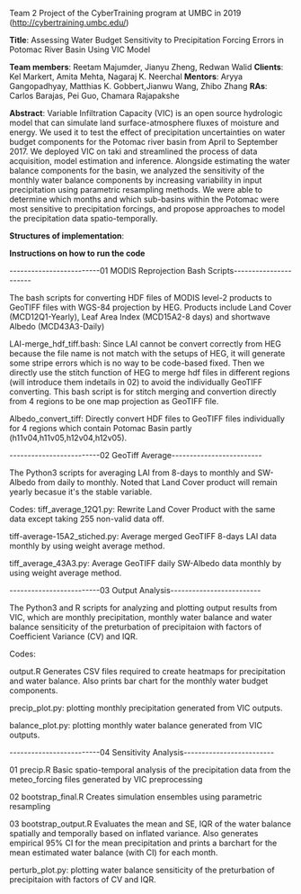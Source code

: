 Team 2 Project of the CyberTraining program at UMBC in 2019 (http://cybertraining.umbc.edu/)

**Title**: Assessing Water Budget Sensitivity to Precipitation Forcing Errors in Potomac River Basin Using VIC Model

**Team members**: Reetam Majumder, Jianyu Zheng, Redwan Walid
**Clients**: Kel Markert, Amita Mehta, Nagaraj K. Neerchal
**Mentors**: Aryya Gangopadhyay, Matthias K. Gobbert,Jianwu Wang, Zhibo Zhang
**RAs**: Carlos Barajas, Pei Guo, Chamara Rajapakshe

**Abstract**: Variable Infiltration Capacity (VIC) is an open source hydrologic model that can simulate land surface-atmosphere fluxes of moisture and energy. We used it to test the effect of precipitation uncertainties on water budget components for the Potomac river basin from April to September 2017. We deployed VIC on taki and streamlined the process of data acquisition, model estimation and inference.  Alongside estimating the water balance components for the basin, we analyzed the sensitivity of the monthly water balance components by increasing variability in input precipitation using parametric resampling methods. We were able to determine which months and which sub-basins within the Potomac were most sensitive to precipitation forcings, and propose approaches to model the precipitation data spatio-temporally.

**Structures of implementation**:

**Instructions on how to run the code**

-------------------------01 MODIS Reprojection Bash Scripts----------------------

The bash scripts for converting HDF files of MODIS level-2 products to GeoTIFF files with WGS-84 projection by HEG. 
Products include Land Cover (MCD12Q1-Yearly), Leaf Area Index (MCD15A2-8 days) and shortwave Albedo (MCD43A3-Daily)

LAI-merge_hdf_tiff.bash: 
Since LAI cannot be convert correctly from HEG because the file name is not match with the setups of HEG, it will generate some stripe errors which is no way to be code-based fixed. Then we directly use the stitch function of HEG to merge hdf files in different regions (will introduce them indetails in 02) to avoid the individually GeoTIFF converting. This bash script is for stitch merging and convertion directly from 4 regions to be one map projection as GeoTIFF file.

Albedo_convert_tiff:
Directly convert HDF files to GeoTIFF files individually for 4 regions which contain Potomac Basin partly (h11v04,h11v05,h12v04,h12v05).

-------------------------02 GeoTiff Average-------------------------

The Python3 scripts for averaging LAI from 8-days to monthly and SW-Albedo from daily to monthly. Noted that Land Cover product will remain yearly becasue it's the stable variable.

Codes:
tiff_average_12Q1.py: 
Rewrite Land Cover Product with the same data except taking 255 non-valid data off.

tiff-average-15A2_stiched.py:
Average merged GeoTIFF 8-days LAI data monthly by using weight average method.

tiff_average_43A3.py:
Average GeoTIFF daily SW-Albedo data monthly by using weight average method.

-------------------------03 Output Analysis-------------------------

The Python3 and R scripts for analyzing and plotting output results from VIC, which are monthly precipitation, monthly water balance and water balance sensiticity of the preturbation of precipitaion with factors of Coefficient Variance (CV) and IQR.

Codes:

output.R
Generates CSV files required to create heatmaps for precipitation and water balance. Also prints bar chart for the monthly water budget components.

precip_plot.py:
plotting monthly precipitation generated from VIC outputs.

balance_plot.py:
plotting monthly water balance generated from VIC outputs.

-------------------------04 Sensitivity Analysis-------------------------

01 precip.R
Basic spatio-temporal analysis of the precipitation data from the meteo_forcing files generated by VIC preprocessing

02 bootstrap_final.R
Creates simulation ensembles using parametric resampling

03 bootstrap_output.R
Evaluates the mean and SE, IQR of the water balance spatially and temporally based on inflated variance. Also generates empirical 95% CI for the mean precipitation and prints a barchart for the mean estimated water balance (with CI) for each month.

perturb_plot.py:
plotting water balance sensiticity of the preturbation of precipitaion with factors of CV and IQR.
